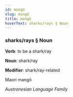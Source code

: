 ```yaml
---
id: mongö
slug: mongö
title: mongö
hoverText: sharks/rays § Noun
---
```


### sharks/rays § Noun

**Verb**: to be a shark/ray

**Noun**: shark/ray

**Modifier**: shark/ray-related

Maori mangō 

*Austronesian Language Family*